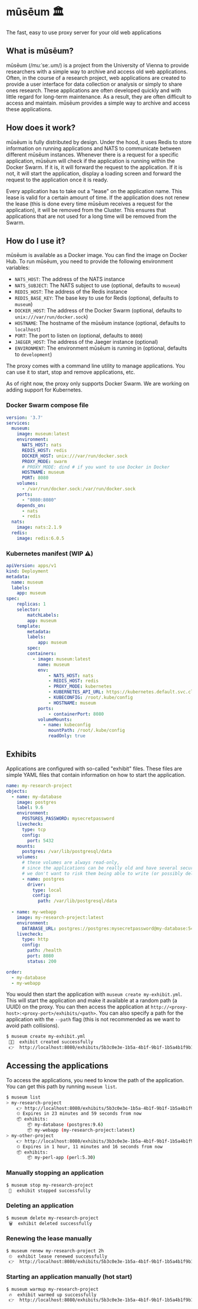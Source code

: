 # mūsēum 🏛
The fast, easy to use proxy server for your old web applications

## What is mūsēum?
mūsēum (/muːˈseː.um/) is a project from the University of Vienna to provide researchers with a simple way to archive and access old web applications. Often, in the course of a research project, web applications are created to provide a user interface for data collection or analysis or simply to share ones research. These applications are often developed quickly and with little regard for long-term maintenance. As a result, they are often difficult to access and maintain. mūsēum provides a simple way to archive and access these applications.

## How does it work?
mūsēum is fully distributed by design. Under the hood, it uses Redis to store information on running applications and NATS to communicate between different mūsēum instances. Whenever there is a request for a specific application, mūsēum will check if the application is running within the Docker Swarm. If it is, it will forward the request to the application. If it is not, it will start the application, display a loading screen and forward the request to the application once it is ready. 

Every application has to take out a "lease" on the application name. This lease is valid for a certain amount of time. If the application does not renew the lease (this is done every time mūsēum receives a request for the application), it will be removed from the Cluster. This ensures that applications that are not used for a long time will be removed from the Swarm.

## How do I use it?
mūsēum is available as a Docker image. You can find the image on Docker Hub. To run mūsēum, you need to provide the following environment variables:

* `NATS_HOST`: The address of the NATS instance
* `NATS_SUBJECT`: The NATS subject to use (optional, defaults to `museum`)
* `REDIS_HOST`: The address of the Redis instance
* `REDIS_BASE_KEY`: The base key to use for Redis (optional, defaults to `museum`)
* `DOCKER_HOST`: The address of the Docker Swarm (optional, defaults to `unix:///var/run/docker.sock`)
* `HOSTNAME`: The hostname of the mūsēum instance (optional, defaults to `localhost`)
* `PORT`: The port to listen on (optional, defaults to `8080`)
* `JAEGER_HOST`: The address of the Jaeger instance (optional)
* `ENVIRONMENT`: The environment mūsēum is running in (optional, defaults to `development`)

The proxy comes with a command line utility to manage applications. You can use it to start, stop and remove applications, etc.

As of right now, the proxy only supports Docker Swarm. We are working on adding support for Kubernetes.

### Docker Swarm compose file

```yaml
version: '3.7'
services:
  museum:
    image: museum:latest
    environment:
      NATS_HOST: nats
      REDIS_HOST: redis
      DOCKER_HOST: unix:///var/run/docker.sock
      PROXY_MODE: swarm
      # PROXY_MODE: dind # if you want to use Docker in Docker
      HOSTNAME: museum
      PORT: 8080
    volumes:
      - /var/run/docker.sock:/var/run/docker.sock
    ports:
      - "8080:8080"
    depends_on:
      - nats
      - redis
  nats:
    image: nats:2.1.9
  redis:
    image: redis:6.0.5
```

### Kubernetes manifest (WIP ⚠️)

```yaml
apiVersion: apps/v1
kind: Deployment
metadata:
  name: museum
  labels:
    app: museum
spec:
    replicas: 1
    selector:
        matchLabels:
        app: museum
    template:
        metadata:
        labels:
            app: museum
        spec:
        containers:
          - image: museum:latest
            name: museum
            env:
                - NATS_HOST: nats
                - REDIS_HOST: redis
                - PROXY_MODE: kubernetes
                - KUBERNETES_API_URL: https://kubernetes.default.svc.cluster.local
                - KUBECONFIG: /root/.kube/config
                - HOSTNAME: museum
            ports:
                - containerPort: 8080
            volumeMounts:
              - name: kubeconfig
                mountPath: /root/.kube/config
                readOnly: true
```

## Exhibits

Applications are configured with so-called "exhibit" files. These files are simple YAML files that contain information on how to start the application.

```yaml
name: my-research-project
objects:
  - name: my-database
    image: postgres
    label: 9.6
    environment:
      POSTGRES_PASSWORD: mysecretpassword
    livecheck:
      type: tcp
      config:
        port: 5432
    mounts:
      postgres: /var/lib/postgresql/data
    volumes:
      # these volumes are always read-only, 
      # since the applications can be really old and have several security vulnerabilities,
      # we don't want to risk them being able to write (or possibly delete) any data
      - name: postgres
        driver:
          type: local
          config:
            path: /var/lib/postgresql/data
      
  - name: my-webapp
    image: my-research-project:latest
    environment:
      DATABASE_URL: postgres://postgres:mysecretpassword@my-database:5432/postgres
    livecheck:
      type: http
      config:
        path: /health
        port: 8080
        status: 200

order:
  - my-database
  - my-webapp
```

You would then start the application with `museum create my-exhibit.yml`. This will start the application and make it available at a random path (a UUID) on the proxy. You can then access the application at `http://<proxy-host>:<proxy-port>/exhibits/<path>`. You can also specify a path for the application with the `--path` flag (this is not recommended as we want to avoid path collisions).

```bash
$ museum create my-exhibit.yml
 🧑‍🎨  exhibit created successfully
 👉  http://localhost:8080/exhibits/5b3c0e3e-1b5a-4b1f-9b1f-1b5a4b1f9b1f
```

## Accessing the applications

To access the applications, you need to know the path of the application. You can get this path by running `museum list`. 

```bash
$ museum list
> my-research-project
    👉 http://localhost:8080/exhibits/5b3c0e3e-1b5a-4b1f-9b1f-1b5a4b1f9b1f
    ⏲ Expires in 23 minutes and 59 seconds from now
    📦 exhibits:
        📦 my-database (postgres:9.6)
        📦 my-webapp (my-research-project:latest)
> my-other-project
    👉 http://localhost:8080/exhibits/3b3c0e3e-1b5a-4b1f-9b1f-1b5a4b1f9b1f
    ⏲ Expires in 1 hour, 11 minutes and 16 seconds from now
    📦 exhibits:
        📦 my-perl-app (perl:5.30)
```

### Manually stopping an application
```bash
$ museum stop my-research-project
 🛑  exhibit stopped successfully
```

### Deleting an application
```bash
$ museum delete my-research-project
 🗑  exhibit deleted successfully
```

### Renewing the lease manually
```bash
$ museum renew my-research-project 2h
 ⏲  exhibit lease renewed successfully
 👉  http://localhost:8080/exhibits/5b3c0e3e-1b5a-4b1f-9b1f-1b5a4b1f9b1f
```

### Starting an application manually (hot start)
```bash
$ museum warmup my-research-project
 🔥  exhibit warmed up successfully
 👉  http://localhost:8080/exhibits/5b3c0e3e-1b5a-4b1f-9b1f-1b5a4b1f9b1f
```
